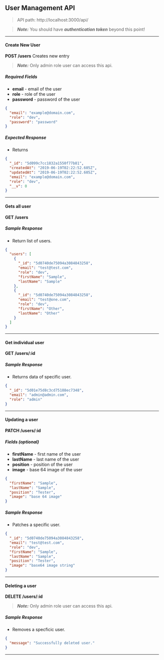 ## User Management API

> API path: http://localhost:3000/api/

> **_Note:_**
> You should have **_authentication token_** beyond this point!

---

#### Create New User

**POST /users**
Creates new entry

> **_Note:_**
> Only admin role user can access this api.

##### _Required Fields_

- **email** - email of the user
- **role** - role of the user
- **password** - password of the user

```json
{
  "email": "example@domain.com",
  "role": "dev",
  "password": "password"
}
```

##### _Expected Response_

- Returns

```json
{
  "_id": "5d099c7cc1832a1550f77b81",
  "createdAt": "2019-06-19T02:22:52.605Z",
  "updatedAt": "2019-06-19T02:22:52.605Z",
  "email": "example@domain.com",
  "role": "dev",
  "__v": 0
}
```

---

#### Gets all user

**GET /users**

##### Sample Response

- Return list of users.

```json
{
  "users": [
    {
      "_id": "5d0740de75094a3084843258",
      "email": "test@test.com",
      "role": "dev",
      "firstName": "Sample",
      "lastName": "Sample"
    },
    {
      "_id": "5d0740de75094a3084843258",
      "email": "test@one.com",
      "role": "dev",
      "firstName": "Other",
      "lastName": "Other"
    }
  ]
}
```

---

#### Get individual user

**GET /users/:id**

##### Sample Response

- Returns data of specific user.

```json
{
  "_id": "5d01e75d8c3cd75188ec7348",
  "email": "admin@admin.com",
  "role": "admin"
}
```

---

#### Updating a user

**PATCH /users/:id**

##### Fields (optional)

- **firstName** - first name of the user
- **lastName** - last name of the user
- **position** - position of the user
- **image** - base 64 image of the user

```json
{
  "firstName": "Sample",
  "lastName": "Sample",
  "position": "Tester",
  "image": "base 64 image"
}
```

##### Sample Response

- Patches a specific user.

```json
{
  "_id": "5d0740de75094a3084843258",
  "email": "test@test.com",
  "role": "dev",
  "firstName": "Sample",
  "lastName": "Sample",
  "position": "Tester",
  "image": "base64 image string"
}
```

---

#### Deleting a user

**DELETE /users/:id**

> **_Note:_**
> Only admin role user can access this api.

##### Sample Response

- Removes a specficic user.

```json
{
  "message": "Successfully deleted user."
}
```

---
